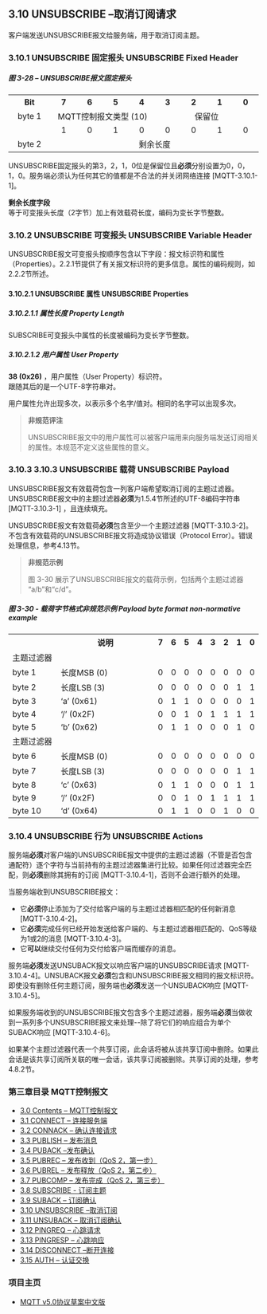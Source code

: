## 3.10 UNSUBSCRIBE –取消订阅请求

客户端发送UNSUBSCRIBE报文给服务端，用于取消订阅主题。

### 3.10.1 UNSUBSCRIBE 固定报头 UNSUBSCRIBE Fixed Header

##### 图 3-28 – UNSUBSCRIBE报文固定报头

<table style="text-align:center">
   <tr>
     <th width="95">Bit</th>
     <th width="55">7</th>
     <th width="55">6</th>
     <th width="55">5</th>
     <th width="55">4</th>
     <th width="55">3</th>
     <th width="55">2</th>
     <th width="55">1</th>
     <th width="55">0</th>
   </tr>
   <tr>
     <td>byte 1</td>
     <td colspan="4" align="center">MQTT控制报文类型 (10)</td>
     <td colspan="4" align="center">保留位</td>
   </tr>
   <tr>
       <td></td>
       <td align="center">1</td>
       <td align="center">0</td>
       <td align="center">1</td>
       <td align="center">0</td>
       <td align="center">0</td>
       <td align="center">0</td>
       <td align="center">1</td>
       <td align="center">0</td>
     </tr>
   <tr>
     <td>byte 2</td>
     <td colspan="8" align="center">剩余长度</td>
   </tr>
 </table>

UNSUBSCRIBE固定报头的第3，2，1，0位是保留位且**必须**分别设置为0，0，1，0。服务端必须认为任何其它的值都是不合法的并关闭网络连接 \[MQTT-3.10.1-1\]。

**剩余长度字段**  
等于可变报头长度（2字节）加上有效载荷长度，编码为变长字节整数。

### 3.10.2 UNSUBSCRIBE 可变报头 UNSUBSCRIBE Variable Header

UNSUBSCRIBE报文可变报头按顺序包含以下字段：报文标识符和属性（Properties）。2.2.1节提供了有关报文标识符的更多信息。属性的编码规则，如2.2.2节所述。

#### 3.10.2.1 UNSUBSCRIBE 属性 UNSUBSCRIBE Properties

##### 3.10.2.1.1 属性长度 Property Length

SUBSCRIBE可变报头中属性的长度被编码为变长字节整数。

##### 3.10.2.1.2 用户属性 User Property

**38 (0x26)** ，用户属性（User Property）标识符。  
跟随其后的是一个UTF-8字符串对。

用户属性允许出现多次，以表示多个名字/值对。相同的名字可以出现多次。

> **非规范评注**
>
> UNSUBSCRIBE报文中的用户属性可以被客户端用来向服务端发送订阅相关的属性。本规范不定义这些属性的意义。

### 3.10.3 3.10.3 UNSUBSCRIBE 载荷 UNSUBSCRIBE Payload

UNSUBSCRIBE报文有效载荷包含一列客户端希望取消订阅的主题过滤器。UNSUBSCRIBE报文中的主题过滤器**必须**为1.5.4节所述的UTF-8编码字符串 \[MQTT-3.10.3-1\] ，且连续填充。

UNSUBSCRIBE报文有效载荷**必须**包含至少一个主题过滤器 \[MQTT-3.10.3-2\]。不包含有效载荷的UNSUBSCRIBE报文将造成协议错误（Protocol Error）。错误处理信息，参考4.13节。

> **非规范示例**
>
> 图 3-30 展示了UNSUBSCRIBE报文的载荷示例，包括两个主题过滤器 “a/b”和“c/d”。

##### 图 3-30 - 载荷字节格式非规范示例 Payload byte format non-normative example

<table>
  <tr>
    <th width="120"></th>
    <th width="280">说明</th>
	<th>7</th>
	<th>6</th>
	<th>5</th>
	<th>4</th>
	<th>3</th>
	<th>2</th>
	<th>1</th>
	<th>0</th>
  </tr>
  <tr>
    <td colspan="10">主题过滤器</td>
  </tr>
  <tr>
    <td>byte 1</td>
    <td>长度MSB (0)</td>
	<td>0</td>
	<td>0</td>
	<td>0</td>
	<td>0</td>
	<td>0</td>
	<td>0</td>
	<td>0</td>
	<td>0</td>
  </tr>
  <tr>
    <td>byte 2</td>
    <td>长度LSB (3)</td>
	<td>0</td>
	<td>0</td>
	<td>0</td>
	<td>0</td>
	<td>0</td>
	<td>0</td>
	<td>1</td>
	<td>1</td>
  </tr>
  <tr>
    <td>byte 3</td>
    <td>‘a’ (0x61)</td>
	<td>0</td>
	<td>1</td>
	<td>1</td>
	<td>0</td>
	<td>0</td>
	<td>0</td>
	<td>0</td>
	<td>1</td>
  </tr>
  <tr>
    <td>byte 4</td>
    <td>‘/’ (0x2F)</td>
	<td>0</td>
	<td>0</td>
	<td>1</td>
	<td>0</td>
	<td>1</td>
	<td>1</td>
	<td>1</td>
	<td>1</td>
  </tr>
  <tr>
    <td>byte 5</td>
    <td>‘b’ (0x62)</td>
	<td>0</td>
	<td>1</td>
	<td>1</td>
	<td>0</td>
	<td>0</td>
	<td>0</td>
	<td>1</td>
	<td>0</td>
  </tr>
  <tr>
    <td colspan="10">主题过滤器</td>
  </tr>
  <tr>
    <td>byte 6</td>
    <td>长度MSB (0)</td>
	<td>0</td>
	<td>0</td>
	<td>0</td>
	<td>0</td>
	<td>0</td>
	<td>0</td>
	<td>0</td>
	<td>0</td>
  </tr>
  <tr>
    <td>byte 7</td>
    <td>长度LSB (3)</td>
	<td>0</td>
	<td>0</td>
	<td>0</td>
	<td>0</td>
	<td>0</td>
	<td>0</td>
	<td>1</td>
	<td>1</td>
  </tr>
  <tr>
    <td>byte 8</td>
    <td>‘c’ (0x63)</td>
	<td>0</td>
	<td>1</td>
	<td>1</td>
	<td>0</td>
	<td>0</td>
	<td>0</td>
	<td>1</td>
	<td>1</td>
  </tr>
  <tr>
    <td>byte 9</td>
    <td>‘/’ (0x2F)</td>
	<td>0</td>
	<td>0</td>
	<td>1</td>
	<td>0</td>
	<td>1</td>
	<td>1</td>
	<td>1</td>
	<td>1</td>
  </tr>
  <tr>
    <td>byte 10</td>
    <td>‘d’ (0x64)</td>
	<td>0</td>
	<td>1</td>
	<td>1</td>
	<td>0</td>
	<td>0</td>
	<td>1</td>
	<td>0</td>
	<td>0</td>
  </tr>
</table>

### 3.10.4 UNSUBSCRIBE 行为 UNSUBSCRIBE Actions

服务端**必须**对客户端的UNSUBSCRIBE报文中提供的主题过滤器（不管是否包含通配符）逐个字符与当前持有的主题过滤器集进行比较。如果任何过滤器完全匹配，则**必须**删除其拥有的订阅 \[MQTT-3.10.4-1\]，否则不会进行额外的处理。

当服务端收到UNSUBSCRIBE报文：
-    它**必须**停止添加为了交付给客户端的与主题过滤器相匹配的任何新消息 \[MQTT-3.10.4-2\]。
-    它**必须**完成任何已经开始发送给客户端的、与主题过滤器相匹配的、QoS等级为1或2的消息 \[MQTT-3.10.4-3\]。
-    它**可以**继续交付任何为交付给客户端而缓存的消息。

服务端**必须**发送UNSUBACK报文以响应客户端的UNSUBSCRIBE请求 \[MQTT-3.10.4-4\]。UNSUBACK报文**必须**包含和UNSUBSCRIBE报文相同的报文标识符。即使没有删除任何主题订阅，服务端也**必须**发送一个UNSUBACK响应 [MQTT-3.10.4-5]。

如果服务端收到的UNSUBSCRIBE报文包含多个主题过滤器，服务端**必须**当做收到一系列多个UNSUBSCRIBE报文来处理--除了将它们的响应组合为单个SUBACK响应 \[MQTT-3.10.4-6\]。

如果某个主题过滤器代表一个共享订阅，此会话将被从该共享订阅中删除。如果此会话是该共享订阅所关联的唯一会话，该共享订阅被删除。共享订阅的处理，参考4.8.2节。


### 第三章目录 MQTT控制报文

- [3.0 Contents – MQTT控制报文](03-ControlPackets.md)
- [3.1 CONNECT – 连接服务端](0301-CONNECT.md)
- [3.2 CONNACK – 确认连接请求](0302-CONNACK.md)
- [3.3 PUBLISH – 发布消息](0303-PUBLISH.md)
- [3.4 PUBACK –发布确认](0304-PUBACK.md)
- [3.5 PUBREC – 发布收到（QoS 2，第一步）](0305-PUBREC.md)
- [3.6 PUBREL – 发布释放（QoS 2，第二步）](0306-PUBREL.md)
- [3.7 PUBCOMP – 发布完成（QoS 2，第三步）](0307-PUBCOMP.md)
- [3.8 SUBSCRIBE - 订阅主题](0308-SUBSCRIBE.md)
- [3.9 SUBACK – 订阅确认](0309-SUBACK.md)
- [3.10 UNSUBSCRIBE –取消订阅](0310-UNSUBSCRIBE.md)
- [3.11 UNSUBACK – 取消订阅确认](0311-UNSUBACK.md)
- [3.12 PINGREQ – 心跳请求](0312-PINGREQ.md)
- [3.13 PINGRESP – 心跳响应](0313-PINGRESP.md)
- [3.14 DISCONNECT –断开连接](0314-DISCONNECT.md)
- [3.15 AUTH – 认证交换](0315-AUTH.md)

### 项目主页

- [MQTT v5.0协议草案中文版](https://github.com/hui6075/mqtt_v5)


